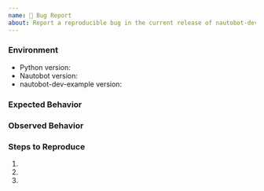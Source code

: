 ```yaml
---
name: 🐛 Bug Report
about: Report a reproducible bug in the current release of nautobot-dev-example
---
```


### Environment
* Python version:  <!-- Example: 3.11.4 -->
* Nautobot version:  <!-- Example: 2.0.0 -->
* nautobot-dev-example version:  <!-- Example: 1.0.0 -->

<!-- What did you expect to happen? -->
### Expected Behavior


<!-- What happened instead? -->
### Observed Behavior

<!--
    Describe in detail the exact steps that someone else can take to reproduce
    this bug using the current release.
-->
### Steps to Reproduce
1.
2.
3.
